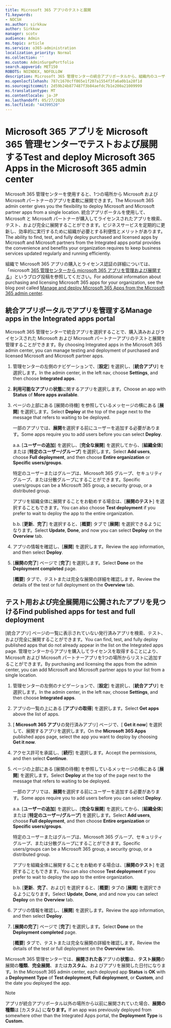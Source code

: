 ```yaml
---
title: Microsoft 365 アプリのテストと展開
f1.keywords:
- NOCSH
ms.author: sirkkuw
author: Sirkkuw
manager: scotv
audience: Admin
ms.topic: article
ms.service: o365-administration
localization_priority: Normal
ms.collection: ''
ms.custom: AdminSurgePortfolio
search.appverid: MET150
ROBOTS: NOINDEX, NOFOLLOW
description: Microsoft 365 管理センターの統合アプリポータルから、組織内のユーザーおよびグループに対して Microsoft および Microsoft パートナーアプリを検索、テスト、および展開します。
ms.openlocfilehash: 787c1670cff865e1f207a1554f3fa6a0b1a28f1d
ms.sourcegitcommit: 2d59b24b877487f3b84aefdc7b1e200a21009999
ms.translationtype: MT
ms.contentlocale: ja-JP
ms.lasthandoff: 05/27/2020
ms.locfileid: "44399520"
---
```

# <a name="test-and-deploy-microsoft-365-apps-in-the-microsoft-365-admin-center"></a><span data-ttu-id="990e8-103">Microsoft 365 アプリを Microsoft 365 管理センターでテストおよび展開する</span><span class="sxs-lookup"><span data-stu-id="990e8-103">Test and deploy Microsoft 365 Apps in the Microsoft 365 admin center</span></span>

<span data-ttu-id="990e8-104">Microsoft 365 管理センターを使用すると、1つの場所から Microsoft および Microsoft パートナーのアプリを柔軟に展開できます。</span><span class="sxs-lookup"><span data-stu-id="990e8-104">The Microsoft 365 admin center gives you the flexibility to deploy Microsoft and Microsoft partner apps from a single location.</span></span> <span data-ttu-id="990e8-105">統合アプリポータルを使用して、Microsoft と Microsoft パートナーが購入してライセンスされたアプリを検索、テスト、および完全に展開することができます。ビジネスサービスを定期的に更新し、効率的に実行するために組織が必要とする利便性とメリットがあります。</span><span class="sxs-lookup"><span data-stu-id="990e8-105">The ability to find, test, and fully deploy purchased and licensed apps by Microsoft and Microsoft partners from the Integrated apps portal provides the convenience and benefits your organization requires to keep business services updated regularly and running efficiently.</span></span>  

<span data-ttu-id="990e8-106">組織で Microsoft 365 アプリの購入とライセンス認証の詳細については、「microsoft [365 管理センターから microsoft 365 アプリを管理および展開する](https://techcommunity.microsoft.com/t5/microsoft-365-blog/manage-and-deploy-microsoft-365-apps-from-the-microsoft-365/ba-p/1194324)」というブログ投稿を参照してください。</span><span class="sxs-lookup"><span data-stu-id="990e8-106">For additional information about purchasing and licensing Microsoft 365 apps for your organization, see the blog post called [Manage and deploy Microsoft 365 Apps from the Microsoft 365 admin center](https://techcommunity.microsoft.com/t5/microsoft-365-blog/manage-and-deploy-microsoft-365-apps-from-the-microsoft-365/ba-p/1194324).</span></span>
  
## <a name="manage-apps-in-the-integrated-apps-portal"></a><span data-ttu-id="990e8-107">統合アプリポータルでアプリを管理する</span><span class="sxs-lookup"><span data-stu-id="990e8-107">Manage apps in the Integrated apps portal</span></span>

<span data-ttu-id="990e8-108">Microsoft 365 管理センターで統合アプリを選択することで、購入済みおよびライセンスされた Microsoft および Microsoft パートナーアプリのテストと展開を管理することができます。</span><span class="sxs-lookup"><span data-stu-id="990e8-108">By choosing Integrated apps in the Microsoft 365 admin center, you can manage testing and deployment of purchased and licensed Microsoft and Microsoft partner apps.</span></span> 

1. <span data-ttu-id="990e8-109">管理センターの左側のナビゲーションで、[**設定**] を選択し、[**統合アプリ**] を選択します。</span><span class="sxs-lookup"><span data-stu-id="990e8-109">In the admin center, in the left nav, choose **Settings**, and then choose **Integrated apps**.</span></span> 

2. <span data-ttu-id="990e8-110">**利用可能なアプリ**の**状態**に関するアプリを選択します。</span><span class="sxs-lookup"><span data-stu-id="990e8-110">Choose an app with **Status** of **More apps available**.</span></span>

3. <span data-ttu-id="990e8-111">ページの上部にある [展開の待機] を参照しているメッセージの横にある [**展開**] を選択します。</span><span class="sxs-lookup"><span data-stu-id="990e8-111">Select **Deploy** at the top of the page next to the message that refers to waiting to be deployed.</span></span>

    <span data-ttu-id="990e8-112">一部のアプリでは、**展開**を選択する前にユーザーを追加する必要があります。</span><span class="sxs-lookup"><span data-stu-id="990e8-112">Some apps require you to add users before you can select **Deploy**.</span></span>

    <span data-ttu-id="990e8-113">a.</span><span class="sxs-lookup"><span data-stu-id="990e8-113">a.</span></span> <span data-ttu-id="990e8-114">[**ユーザーの追加**] を選択し、[**完全な展開**] を選択してから、[**組織全体**] または [**特定のユーザー/グループ**] を選択します。</span><span class="sxs-lookup"><span data-stu-id="990e8-114">Select **Add users**, choose **Full deployment**, and then choose **Entire organization** or **Specific users/groups**.</span></span>

    <span data-ttu-id="990e8-115">特定のユーザーまたはグループは、Microsoft 365 グループ、セキュリティグループ、または分散グループにすることができます。</span><span class="sxs-lookup"><span data-stu-id="990e8-115">Specific users/groups can be a Microsoft 365 group, a security group, or a distributed group.</span></span>

    <span data-ttu-id="990e8-116">アプリを組織全体に展開することをお勧めする場合は、[**展開のテスト**] を選択することもできます。</span><span class="sxs-lookup"><span data-stu-id="990e8-116">You can also choose **Test deployment** if you prefer to wait to deploy the app to the entire organization.</span></span>

    <span data-ttu-id="990e8-117">b.</span><span class="sxs-lookup"><span data-stu-id="990e8-117">b.</span></span> <span data-ttu-id="990e8-118">[**更新**、**完了**] を選択すると、[**概要**] タブで [**展開**] を選択できるようになります。</span><span class="sxs-lookup"><span data-stu-id="990e8-118">Select **Update**, **Done**, and now you can select **Deploy** on the **Overview** tab.</span></span>  

4. <span data-ttu-id="990e8-119">アプリの情報を確認し、[**展開**] を選択します。</span><span class="sxs-lookup"><span data-stu-id="990e8-119">Review the app information, and then select **Deploy**.</span></span> 

5. <span data-ttu-id="990e8-120">[**展開の完了**] ページで [**完了**] を選択します。</span><span class="sxs-lookup"><span data-stu-id="990e8-120">Select **Done** on the **Deployment completed** page.</span></span> 

    <span data-ttu-id="990e8-121">[**概要**] タブで、テストまたは完全な展開の詳細を確認します。</span><span class="sxs-lookup"><span data-stu-id="990e8-121">Review the details of the test or full deployment on the **Overview** tab.</span></span>

## <a name="find-published-apps-for-test-and-full-deployment"></a><span data-ttu-id="990e8-122">テスト用および完全展開用に公開されたアプリを見つける</span><span class="sxs-lookup"><span data-stu-id="990e8-122">Find published apps for test and full deployment</span></span> 

<span data-ttu-id="990e8-123">[統合アプリ] ページの一覧に表示されていない発行済みアプリを検索、テスト、および完全に展開することができます。</span><span class="sxs-lookup"><span data-stu-id="990e8-123">You can find, test, and fully deploy published apps that do not already appear in the list on the Integrated apps page.</span></span> <span data-ttu-id="990e8-124">管理センターからアプリを購入してライセンスを取得することにより、Microsoft および Microsoft パートナーアプリを1つの場所からリストに追加することができます。</span><span class="sxs-lookup"><span data-stu-id="990e8-124">By purchasing and licensing the apps from the admin center, you can add Microsoft and Microsoft partner apps to your list from a single location.</span></span>

1. <span data-ttu-id="990e8-125">管理センターの左側のナビゲーションで、[**設定**] を選択し、[**統合アプリ**] を選択します。</span><span class="sxs-lookup"><span data-stu-id="990e8-125">In the admin center, in the left nav, choose **Settings**, and then choose **Integrated apps**.</span></span> 

2. <span data-ttu-id="990e8-126">アプリの一覧の上にある [**アプリの取得**] を選択します。</span><span class="sxs-lookup"><span data-stu-id="990e8-126">Select **Get apps** above the list of apps.</span></span>

3. <span data-ttu-id="990e8-127">[ **Microsoft 365 アプリ**の発行済みアプリ] ページで、[ **Get it now**] を選択して、展開するアプリを選択します。</span><span class="sxs-lookup"><span data-stu-id="990e8-127">On the **Microsoft 365 Apps** published apps page, select the app you want to deploy by choosing **Get it now**.</span></span>

4. <span data-ttu-id="990e8-128">アクセス許可を承諾し、[**続行**] を選択します。</span><span class="sxs-lookup"><span data-stu-id="990e8-128">Accept the permissions, and then select **Continue**.</span></span>

5. <span data-ttu-id="990e8-129">ページの上部にある [展開の待機] を参照しているメッセージの横にある [**展開**] を選択します。</span><span class="sxs-lookup"><span data-stu-id="990e8-129">Select **Deploy** at the top of the page next to the message that refers to waiting to be deployed.</span></span>

    <span data-ttu-id="990e8-130">一部のアプリでは、**展開**を選択する前にユーザーを追加する必要があります。</span><span class="sxs-lookup"><span data-stu-id="990e8-130">Some apps require you to add users before you can select **Deploy**.</span></span>

    <span data-ttu-id="990e8-131">a.</span><span class="sxs-lookup"><span data-stu-id="990e8-131">a.</span></span> <span data-ttu-id="990e8-132">[**ユーザーの追加**] を選択し、[**完全な展開**] を選択してから、[**組織全体**] または [**特定のユーザー/グループ**] を選択します。</span><span class="sxs-lookup"><span data-stu-id="990e8-132">Select **Add users**, choose **Full deployment**, and then choose **Entire organization** or **Specific users/groups**.</span></span>

    <span data-ttu-id="990e8-133">特定のユーザーまたはグループは、Microsoft 365 グループ、セキュリティグループ、または分散グループにすることができます。</span><span class="sxs-lookup"><span data-stu-id="990e8-133">Specific users/groups can be a Microsoft 365 group, a security group, or a distributed group.</span></span>

    <span data-ttu-id="990e8-134">アプリを組織全体に展開することをお勧めする場合は、[**展開のテスト**] を選択することもできます。</span><span class="sxs-lookup"><span data-stu-id="990e8-134">You can also choose **Test deployment** if you prefer to wait to deploy the app to the entire organization.</span></span>

    <span data-ttu-id="990e8-135">b.</span><span class="sxs-lookup"><span data-stu-id="990e8-135">b.</span></span> <span data-ttu-id="990e8-136">[**更新**、**完了**、および] を選択すると、[**概要**] タブの [**展開**] を選択できるようになります。</span><span class="sxs-lookup"><span data-stu-id="990e8-136">Select **Update**, **Done**, and and now you can select **Deploy** on the **Overview** tab.</span></span>  

6. <span data-ttu-id="990e8-137">アプリの情報を確認し、[**展開**] を選択します。</span><span class="sxs-lookup"><span data-stu-id="990e8-137">Review the app information, and then select **Deploy**.</span></span> 

7. <span data-ttu-id="990e8-138">[**展開の完了**] ページで [**完了**] を選択します。</span><span class="sxs-lookup"><span data-stu-id="990e8-138">Select **Done** on the **Deployment completed** page.</span></span> 

    <span data-ttu-id="990e8-139">[**概要**] タブで、テストまたは完全な展開の詳細を確認します。</span><span class="sxs-lookup"><span data-stu-id="990e8-139">Review the details of the test or full deployment on the **Overview** tab.</span></span>

<span data-ttu-id="990e8-140">Microsoft 365 管理センターでは、**展開された各**アプリの**状態**は、**テスト展開**の展開の**種類**、**完全展開**、または**カスタム**、およびアプリを展開した日付になります。</span><span class="sxs-lookup"><span data-stu-id="990e8-140">In the Microsoft 365 admin center, each deployed app **Status** is **OK** with a **Deployment Type** of **Test deployment**, **Full deployment**, or **Custom**, and the date you deployed the app.</span></span>

> [!NOTE]
> <span data-ttu-id="990e8-141">アプリが統合アプリポータル以外の場所から以前に展開されていた場合、**展開の種類**は [カスタム] に**なります。**</span><span class="sxs-lookup"><span data-stu-id="990e8-141">If an app was previously deployed from somewhere other than the Integrated Apps portal, the **Deployment Type** is **Custom.**</span></span>
  